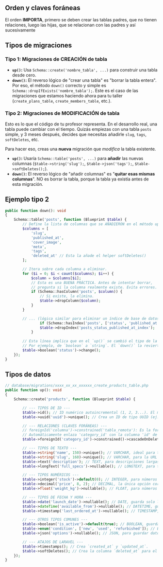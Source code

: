 ## Orden y claves foráneas

El orden **IMPORTA**, primero se deben crear las tablas padres, que no tienen relaciones, luego las hijas, que se relacionan con las padres y así sucesivamente

## Tipos de migraciones

### Tipo 1: Migraciones de CREACIÓN de tabla

- **`up()`:** Usa `Schema::create('nombre_tabla', ...)` para construir una tabla desde cero.
- **`down()`:** El reverso lógico de "crear una tabla" es "borrar la tabla entera". Por eso, el método `down()` correcto y simple es `Schema::dropIfExists('nombre_tabla');`. Este es el caso de las migraciones que estamos haciendo ahora para tu taller (`create_plans_table`, `create_members_table`, etc.).

### Tipo 2: Migraciones de MODIFICACIÓN de tabla

Esto es lo que el código de tu profesor representa. En el desarrollo real, una tabla puede cambiar con el tiempo. Quizás empiezas con una tabla `posts` simple, y 3 meses después, decides que necesitas añadirle `slug`, `tags`, `softDeletes`, etc.

Para hacer eso, creas una **nueva** migración que *modifica* la tabla existente.

- **`up()`:** Usaría `Schema::table('posts', ...)` para **añadir** las nuevas columnas (`$table->string('slug');`, `$table->json('tags');`, `$table->softDeletes();`).
- **`down()`:** El reverso lógico de "añadir columnas" es "**quitar esas mismas columnas**". NO es borrar la tabla, porque la tabla ya existía antes de esta migración.

## Ejemplo tipo 2

```php
public function down(): void
{
    Schema::table('posts', function (Blueprint $table) {
        // Define la lista de columnas que se AÑADIERON en el método up() de ESTA migración.
        $columns = [
            'slug',
            'published_at',
            'cover_image',
            'meta',
            'tags',
            'deleted_at' // Esta la añade el helper softDeletes()
        ];

        // Itera sobre cada columna a eliminar.
        for ($i = 0; $i < count($columns); $i++) {
            $column = $columns[$i];
            // Esta es una BUENA PRÁCTICA. Antes de intentar borrar,
            // pregunta si la columna realmente existe. Evita errores.
            if (Schema::hasColumn('posts', $column)) {
                // Si existe, la elimina.
                $table->dropColumn($column);
            }
        }

        // ... (lógica similar para eliminar un índice de base de datos)
				if (Schema::hasIndex('posts', ['status', 'published_at', 'unique'])) {
                $table->dropIndex('posts_status_published_at_index');
            }
        
        // Esta línea implica que en el `up()` se cambió el tipo de la columna 'status'.
        // Por ejemplo, de `boolean` a `string`. El `down()` la revierte a `boolean`.
        $table->boolean('status')->change();
    });
}
```

## Tipos de datos

```php
// database/migrations/xxxx_xx_xx_xxxxxx_create_products_table.php
public function up(): void
{
    Schema::create('products', function (Blueprint $table) {

        // --- TIPOS DE ID ---
        $table->id(); // ID numérico autoincremental (1, 2, 3...). El más común.
        $table->uuid('uuid')->unique(); // Crea un ID de tipo UUID (ej: "a7a4f7e4-5b5c-4b1e-9b0a-9b8c7d6e5f4a"). Útil para APIs públicas donde no quieres exponer los IDs numéricos.

        // --- RELACIONES (CLAVES FORÁNEAS) ---
        // foreignId('columna')->constrained('tabla_remota'): Es la forma moderna y recomendada de crear una clave foránea.
        // Automáticamente enlaza 'category_id' con la columna 'id' de la tabla 'categories'.
        $table->foreignId('category_id')->constrained()->cascadeOnDelete(); // ->cascadeOnDelete(): Si se borra la categoría, se borran sus productos. ¡Cuidado al usar!

        // --- TIPOS DE TEXTO ---
        $table->string('name', 150)->unique(); // VARCHAR, ideal para títulos, nombres.
        $table->string('slug', 160)->unique(); // VARCHAR, para la URL amigable que ya explicamos.
        $table->text('description'); // TEXT, para descripciones largas, sin límite de caracteres práctico.
        $table->longText('full_specs')->nullable(); // LONGTEXT, para textos extremadamente largos. ->nullable(): Indica que este campo puede dejarse vacío (NULL).

        // --- TIPOS NUMÉRICOS ---
        $table->integer('stock')->default(0); // INTEGER, para números enteros (positivos o negativos).
        $table->decimal('price', 8, 2); // DECIMAL, la única opción correcta para manejar dinero. 8 dígitos totales, 2 decimales.
        $table->float('weight_kg')->nullable(); // FLOAT, para números con decimales que no requieren alta precisión.

        // --- TIPOS DE FECHA Y HORA ---
        $table->date('launch_date')->nullable(); // DATE, guarda solo la fecha (YYYY-MM-DD).
        $table->dateTime('available_from')->nullable(); // DATETIME, guarda fecha y hora (YYYY-MM-DD HH:MM:SS).
        $table->timestamp('last_ordered_at')->nullable(); // TIMESTAMP, similar a DATETIME pero con algunas diferencias a nivel de base de datos (zona horaria, etc.).

        // --- OTROS TIPOS COMUNES ---
        $table->boolean('is_active')->default(true); // BOOLEAN, guarda un valor verdadero/falso (generalmente como 0 o 1).
        $table->enum('condition', ['new', 'used', 'refurbished']); // ENUM, restringe el valor a una lista predefinida de opciones. Muy útil para estados, tipos, etc.
        $table->json('options')->nullable(); // JSON, para guardar datos estructurados como un array u objeto. Ej: {'color': 'rojo', 'talla': 'M'}.

        // --- ATAJOS DE LARAVEL ---
        $table->timestamps(); // Crea `created_at` y `updated_at`.
        $table->softDeletes(); // Crea la columna `deleted_at` para el "borrado suave". El registro no se borra de la DB, solo se marca como borrado.
    });
}
```